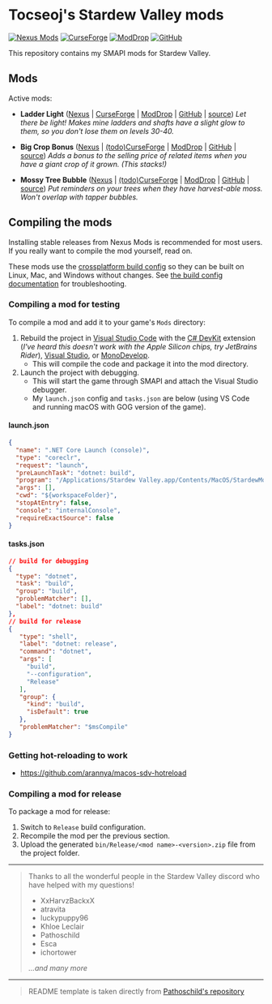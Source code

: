 ﻿# Tocseoj's Stardew Valley mods

[![Nexus Mods](https://img.shields.io/badge/Nexus-Mods-4DB7FF.svg)](https://www.nexusmods.com/users/165805258?tab=user+files)
[![CurseForge](https://img.shields.io/badge/CurseForge-Tocseoj-4DB7FF.svg)](https://www.curseforge.com/members/tocseoj/projects)
[![ModDrop](https://img.shields.io/badge/ModDrop-ModDrop-4DB7FF.svg)](https://www.moddrop.com/stardew-valley/profile/431108/mods)
[![GitHub](https://img.shields.io/badge/GitHub-Tocseoj-4DB7FF.svg)](https://github.com/Tocseoj)

This repository contains my SMAPI mods for Stardew Valley.

## Mods

Active mods:

- **Ladder Light** ([Nexus](https://www.nexusmods.com/stardewvalley/mods/22052) | [CurseForge](https://www.curseforge.com/stardewvalley/mods/ladder-light) | [ModDrop](https://www.moddrop.com/stardew-valley/mods/1549539-ladder-light) | [GitHub](https://github.com/Tocseoj/StardewValleyMods/releases?q=LadderLight&expanded=true) | [source](LadderLight))
  _Let there be light! Makes mine ladders and shafts have a slight glow to them, so you don't lose them on levels 30-40._

- **Big Crop Bonus** ([Nexus](https://www.nexusmods.com/stardewvalley/mods/22337) | [(todo)CurseForge]() | [ModDrop](https://www.moddrop.com/stardew-valley/mods/1553635-big-crop-bonus) | [GitHub](https://github.com/Tocseoj/StardewValleyMods/releases?q=BigCropBonus&expanded=true) | [source](BigCropBonus))
  _Adds a bonus to the selling price of related items when you have a giant crop of it grown. (This stacks!)_

- **Mossy Tree Bubble** ([Nexus](https://www.nexusmods.com/stardewvalley/mods/22818) | [(todo)CurseForge]() | [ModDrop](https://www.moddrop.com/stardew-valley/mods/1564905-mossy-tree-bubble) | [GitHub](https://github.com/Tocseoj/StardewValleyMods/releases?q=MossyTreeBubble&expanded=true) | [source](MossyTreeBubble))
  _Put reminders on your trees when they have harvest-able moss. Won't overlap with tapper bubbles._

## Compiling the mods

Installing stable releases from Nexus Mods is recommended for most users. If you really want to
compile the mod yourself, read on.

These mods use the [crossplatform build config](https://www.nuget.org/packages/Pathoschild.Stardew.ModBuildConfig)
so they can be built on Linux, Mac, and Windows without changes. See [the build config documentation](https://www.nuget.org/packages/Pathoschild.Stardew.ModBuildConfig)
for troubleshooting.

### Compiling a mod for testing

To compile a mod and add it to your game's `Mods` directory:

1. Rebuild the project in [Visual Studio Code](https://code.visualstudio.com/) with the [C# DevKit](https://marketplace.visualstudio.com/items?itemName=ms-dotnettools.csdevkit) extension (_I've heard this doesn't work with the Apple Silicon chips, try JetBrains Rider_), [Visual Studio](https://www.visualstudio.com/vs/community/), or [MonoDevelop](https://www.monodevelop.com/).
   - This will compile the code and package it into the mod directory.
2. Launch the project with debugging.
   - This will start the game through SMAPI and attach the Visual Studio debugger.
   - My `launch.json` config and `tasks.json` are below (using VS Code and running macOS with GOG version of the game).

#### launch.json

```json
{
  "name": ".NET Core Launch (console)",
  "type": "coreclr",
  "request": "launch",
  "preLaunchTask": "dotnet: build",
  "program": "/Applications/Stardew Valley.app/Contents/MacOS/StardewModdingAPI",
  "args": [],
  "cwd": "${workspaceFolder}",
  "stopAtEntry": false,
  "console": "internalConsole",
  "requireExactSource": false
}
```

#### tasks.json

```json
// build for debugging
{
  "type": "dotnet",
  "task": "build",
  "group": "build",
  "problemMatcher": [],
  "label": "dotnet: build"
},
// build for release
{
   "type": "shell",
   "label": "dotnet: release",
   "command": "dotnet",
   "args": [
     "build",
     "--configuration",
     "Release"
   ],
   "group": {
     "kind": "build",
     "isDefault": true
   },
   "problemMatcher": "$msCompile"
}
```

### Getting hot-reloading to work

- <https://github.com/arannya/macos-sdv-hotreload>

### Compiling a mod for release

To package a mod for release:

1. Switch to `Release` build configuration.
2. Recompile the mod per the previous section.
3. Upload the generated `bin/Release/<mod name>-<version>.zip` file from the project folder.

---

> Thanks to all the wonderful people in the Stardew Valley discord who have helped with my questions!
>
> - XxHarvzBackxX
> - atravita
> - luckypuppy96
> - Khloe Leclair
> - Pathoschild
> - Esca
> - ichortower
>
> _...and many more_

---

> README template is taken directly from [Pathoschild's repository](https://github.com/Pathoschild/StardewMods)
